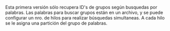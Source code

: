 Esta primera versión sólo recupera ID's de grupos según busquedas por palabras. Las palabras para buscar grupos están en un archivo, y se puede configurar un nro. de hilos para realizar búsquedas simultaneas. A cada hilo se le asigna una partición del grupo de palabras.